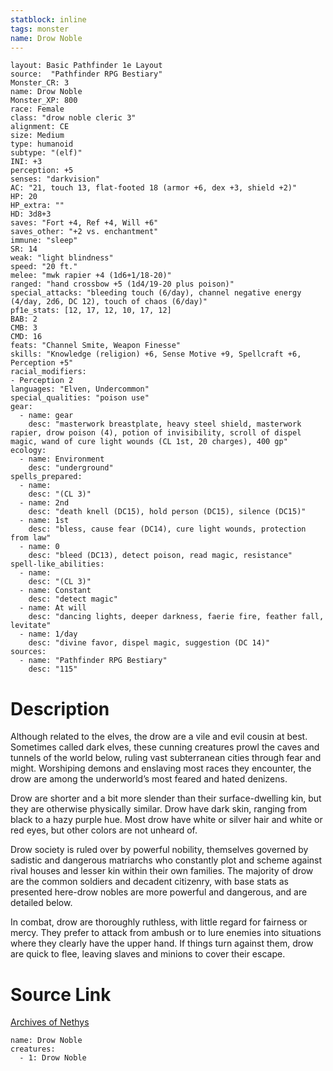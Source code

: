 ```yaml
---
statblock: inline
tags: monster
name: Drow Noble
---
```

```statblock
layout: Basic Pathfinder 1e Layout
source:  "Pathfinder RPG Bestiary"
Monster_CR: 3
name: Drow Noble
Monster_XP: 800
race: Female
class: "drow noble cleric 3"
alignment: CE
size: Medium
type: humanoid
subtype: "(elf)"
INI: +3
perception: +5
senses: "darkvision"
AC: "21, touch 13, flat-footed 18 (armor +6, dex +3, shield +2)"
HP: 20
HP_extra: ""
HD: 3d8+3
saves: "Fort +4, Ref +4, Will +6"
saves_other: "+2 vs. enchantment"
immune: "sleep"
SR: 14
weak: "light blindness"
speed: "20 ft."
melee: "mwk rapier +4 (1d6+1/18-20)"
ranged: "hand crossbow +5 (1d4/19-20 plus poison)"
special_attacks: "bleeding touch (6/day), channel negative energy (4/day, 2d6, DC 12), touch of chaos (6/day)"
pf1e_stats: [12, 17, 12, 10, 17, 12]
BAB: 2
CMB: 3
CMD: 16
feats: "Channel Smite, Weapon Finesse"
skills: "Knowledge (religion) +6, Sense Motive +9, Spellcraft +6, Perception +5"
racial_modifiers:
- Perception 2
languages: "Elven, Undercommon"
special_qualities: "poison use"
gear:
  - name: gear
    desc: "masterwork breastplate, heavy steel shield, masterwork rapier, drow poison (4), potion of invisibility, scroll of dispel magic, wand of cure light wounds (CL 1st, 20 charges), 400 gp"
ecology:
  - name: Environment
    desc: "underground"
spells_prepared:
  - name:
    desc: "(CL 3)"
  - name: 2nd
    desc: "death knell (DC15), hold person (DC15), silence (DC15)"
  - name: 1st
    desc: "bless, cause fear (DC14), cure light wounds, protection from law"
  - name: 0
    desc: "bleed (DC13), detect poison, read magic, resistance"
spell-like_abilities:
  - name:
    desc: "(CL 3)"
  - name: Constant
    desc: "detect magic"
  - name: At will
    desc: "dancing lights, deeper darkness, faerie fire, feather fall, levitate"
  - name: 1/day
    desc: "divine favor, dispel magic, suggestion (DC 14)"
sources:
  - name: "Pathfinder RPG Bestiary"
    desc: "115"
```
# Description
Although related to the elves, the drow are a vile and evil cousin at best. Sometimes called dark elves, these cunning creatures prowl the caves and tunnels of the world below, ruling vast subterranean cities through fear and might. Worshiping demons and enslaving most races they encounter, the drow are among the underworld’s most feared and hated denizens.

Drow are shorter and a bit more slender than their surface-dwelling kin, but they are otherwise physically similar. Drow have dark skin, ranging from black to a hazy purple hue. Most drow have white or silver hair and white or red eyes, but other colors are not unheard of.

Drow society is ruled over by powerful nobility, themselves governed by sadistic and dangerous matriarchs who constantly plot and scheme against rival houses and lesser kin within their own families. The majority of drow are the common soldiers and decadent citizenry, with base stats as presented here-drow nobles are more powerful and dangerous, and are detailed below.

In combat, drow are thoroughly ruthless, with little regard for fairness or mercy. They prefer to attack from ambush or to lure enemies into situations where they clearly have the upper hand. If things turn against them, drow are quick to flee, leaving slaves and minions to cover their escape.
# Source Link
[Archives of Nethys](https://aonprd.com/MonsterDisplay.aspx?ItemName=Drow%20Noble)
```encounter-table
name: Drow Noble
creatures:
  - 1: Drow Noble
```
